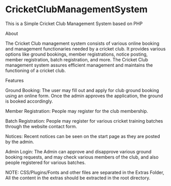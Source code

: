 # CricketClubManagementSystem

This is a Simple Cricket Club Management System based on PHP

About

The Cricket Club management system consists of various online booking and management functionaries needed by a cricket club. It provides various options like ground bookings, member registrations, notice posting, member registration, batch registration, and more. The Cricket Club management system assures efficient management and maintains the functioning of a cricket club.

Features

Ground Booking: The user may fill out and apply for club ground booking using an online form. Once the admin approves the application, the ground is booked accordingly.

Member Registration: People may register for the club membership.

Batch Registration: People may register for various cricket training batches through the website contact form.

Notices: Recent notices can be seen on the start page as they are posted by the admin.

Admin Login: The Admin can approve and disapprove various ground booking requests, and may check various members of the club, and also people registered for various batches.



NOTE: CSS/Plugins/Fonts and other files are separated in the Extras Folder, All the content in the extras should be extracted in the root directory.
